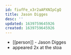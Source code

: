 ```yaml
---
id: fiufFe_x3r2aAPXNIpCgQ
title: Jason Digges
desc: ''
updated: 1639759645926
created: 1639759645926
---
```



- [[person]] - Jason Digges
- appeared 2x at the stoa

